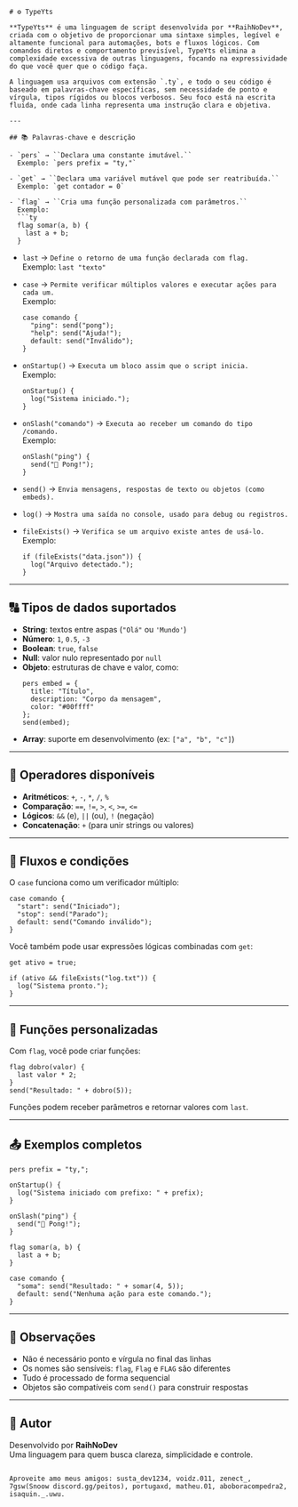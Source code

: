 
```
# ⚙️ TypeYts

**TypeYts** é uma linguagem de script desenvolvida por **RaihNoDev**, criada com o objetivo de proporcionar uma sintaxe simples, legível e altamente funcional para automações, bots e fluxos lógicos. Com comandos diretos e comportamento previsível, TypeYts elimina a complexidade excessiva de outras linguagens, focando na expressividade do que você quer que o código faça.

A linguagem usa arquivos com extensão `.ty`, e todo o seu código é baseado em palavras-chave específicas, sem necessidade de ponto e vírgula, tipos rígidos ou blocos verbosos. Seu foco está na escrita fluida, onde cada linha representa uma instrução clara e objetiva.

---

## 📚 Palavras-chave e descrição

- `pers` → ``Declara uma constante imutável.``  
  Exemplo: `pers prefix = "ty,"`

- `get` → ``Declara uma variável mutável que pode ser reatribuída.``  
  Exemplo: `get contador = 0`

- `flag` → ``Cria uma função personalizada com parâmetros.``  
  Exemplo:
  ```ty
  flag somar(a, b) {
    last a + b;
  }
  ```

- `last` → ``Define o retorno de uma função declarada com flag.``  
  Exemplo: `last "texto"`

- `case` → ``Permite verificar múltiplos valores e executar ações para cada um.``  
  Exemplo:
  ```ty
  case comando {
    "ping": send("pong");
    "help": send("Ajuda!");
    default: send("Inválido");
  }
  ```

- `onStartup()` → ``Executa um bloco assim que o script inicia.``  
  Exemplo:
  ```ty
  onStartup() {
    log("Sistema iniciado.");
  }
  ```

- `onSlash("comando")` → ``Executa ao receber um comando do tipo /comando.``  
  Exemplo:
  ```ty
  onSlash("ping") {
    send("🏓 Pong!");
  }
  ```

- `send()` → ``Envia mensagens, respostas de texto ou objetos (como embeds).``

- `log()` → ``Mostra uma saída no console, usado para debug ou registros.``

- `fileExists()` → ``Verifica se um arquivo existe antes de usá-lo.``  
  Exemplo:
  ```ty
  if (fileExists("data.json")) {
    log("Arquivo detectado.");
  }
  ```

---

## 🔠 Tipos de dados suportados

- **String**: textos entre aspas (`"Olá"` ou `'Mundo'`)
- **Número**: `1`, `0.5`, `-3`
- **Boolean**: `true`, `false`
- **Null**: valor nulo representado por `null`
- **Objeto**: estruturas de chave e valor, como:
  ```ty
  pers embed = {
    title: "Título",
    description: "Corpo da mensagem",
    color: "#00ffff"
  };
  send(embed);
  ```
- **Array**: suporte em desenvolvimento (ex: `["a", "b", "c"]`)

---

## 🔣 Operadores disponíveis

- **Aritméticos**: `+`, `-`, `*`, `/`, `%`
- **Comparação**: `==`, `!=`, `>`, `<`, `>=`, `<=`
- **Lógicos**: `&&` (e), `||` (ou), `!` (negação)
- **Concatenação**: `+` (para unir strings ou valores)

---

## 💬 Fluxos e condições

O `case` funciona como um verificador múltiplo:

```ty
case comando {
  "start": send("Iniciado");
  "stop": send("Parado");
  default: send("Comando inválido");
}
```

Você também pode usar expressões lógicas combinadas com `get`:

```ty
get ativo = true;

if (ativo && fileExists("log.txt")) {
  log("Sistema pronto.");
}
```

---

## 🔁 Funções personalizadas

Com `flag`, você pode criar funções:

```ty
flag dobro(valor) {
  last valor * 2;
}
send("Resultado: " + dobro(5));
```

Funções podem receber parâmetros e retornar valores com `last`.

---

## 📤 Exemplos completos

```ty
pers prefix = "ty,";

onStartup() {
  log("Sistema iniciado com prefixo: " + prefix);
}

onSlash("ping") {
  send("🏓 Pong!");
}

flag somar(a, b) {
  last a + b;
}

case comando {
  "soma": send("Resultado: " + somar(4, 5));
  default: send("Nenhuma ação para este comando.");
}
```

---

## 📌 Observações

- Não é necessário ponto e vírgula no final das linhas
- Os nomes são sensíveis: `flag`, `Flag` e `FLAG` são diferentes
- Tudo é processado de forma sequencial
- Objetos são compatíveis com `send()` para construir respostas

---

## 👤 Autor

Desenvolvido por **RaihNoDev**  
Uma linguagem para quem busca clareza, simplicidade e controle.

```

Aproveite amo meus amigos: susta_dev1234, voidz.011, zenect_, 7gsw(Snoow discord.gg/peitos), portugaxd, matheu.01, aboboracompedra2, isaquin._.uwu.
